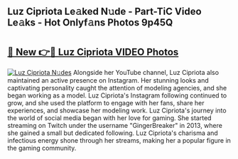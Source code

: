 ## Luz Cipriota Le𝚊ked N𝚞de - Part-TiC Video Le𝚊ks - Hot Onlyf𝚊ns Photos 9p45Q

# <h2><a href="http://ab51627.deff.icu/?id=Luz+Cipriota">🔗 New 👉🔴 Luz Cipriota VIDEO Photos</a></h2>

[![Luz Cipriota N𝚞des](https://i.imgur.com/rIISA9y.gif)](http://ab51627.deff.icu/?id=Luz+Cipriota)
Alongside her YouTube channel, Luz Cipriota also maintained an active presence on Instagram. Her stunning looks and captivating personality caught the attention of modeling agencies, and she began working as a model. Luz Cipriota's Instagram following continued to grow, and she used the platform to engage with her fans, share her experiences, and showcase her modeling work. Luz Cipriota's journey into the world of social media began with her love for gaming. She started streaming on Twitch under the username "GingerBreaker" in 2013, where she gained a small but dedicated following. Luz Cipriota's charisma and infectious energy shone through her streams, making her a popular figure in the gaming community.
